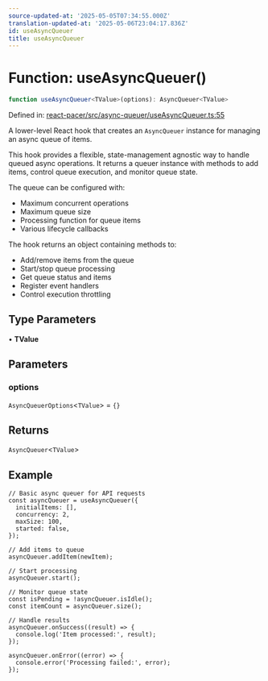 ```yaml
---
source-updated-at: '2025-05-05T07:34:55.000Z'
translation-updated-at: '2025-05-06T23:04:17.836Z'
id: useAsyncQueuer
title: useAsyncQueuer
---
```


<!-- DO NOT EDIT: this page is autogenerated from the type comments -->

# Function: useAsyncQueuer()

```ts
function useAsyncQueuer<TValue>(options): AsyncQueuer<TValue>
```

Defined in: [react-pacer/src/async-queuer/useAsyncQueuer.ts:55](https://github.com/TanStack/pacer/blob/main/packages/react-pacer/src/async-queuer/useAsyncQueuer.ts#L55)

A lower-level React hook that creates an `AsyncQueuer` instance for managing an async queue of items.

This hook provides a flexible, state-management agnostic way to handle queued async operations.
It returns a queuer instance with methods to add items, control queue execution, and monitor queue state.

The queue can be configured with:
- Maximum concurrent operations
- Maximum queue size
- Processing function for queue items
- Various lifecycle callbacks

The hook returns an object containing methods to:
- Add/remove items from the queue
- Start/stop queue processing
- Get queue status and items
- Register event handlers
- Control execution throttling

## Type Parameters

• **TValue**

## Parameters

### options

`AsyncQueuerOptions`\<`TValue`\> = `{}`

## Returns

`AsyncQueuer`\<`TValue`\>

## Example

```tsx
// Basic async queuer for API requests
const asyncQueuer = useAsyncQueuer({
  initialItems: [],
  concurrency: 2,
  maxSize: 100,
  started: false,
});

// Add items to queue
asyncQueuer.addItem(newItem);

// Start processing
asyncQueuer.start();

// Monitor queue state
const isPending = !asyncQueuer.isIdle();
const itemCount = asyncQueuer.size();

// Handle results
asyncQueuer.onSuccess((result) => {
  console.log('Item processed:', result);
});

asyncQueuer.onError((error) => {
  console.error('Processing failed:', error);
});
```
